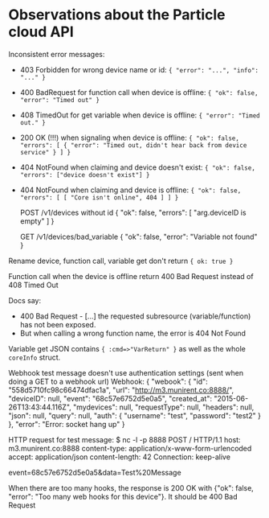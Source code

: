 # Observations about the Particle cloud API

Inconsistent error messages:
  - 403 Forbidden for wrong device name or id: `{ "error": "...", "info": "..." }`
  - 400 BadRequest for function call when device is offline: `{ "ok": false, "error": "Timed out" }`
  - 408 TimedOut for get variable when device is offline: `{ "error": "Timed out." }`
  - 200 OK (!!!) when signaling when device is offline: `{ "ok": false, "errors": [ { "error": "Timed out, didn't hear back from device service" } ] }`
  - 404 NotFound when claiming and device doesn't exist: `{ "ok": false, "errors": ["device doesn't exist"] }`
  - 404 NotFound when claiming and device is offline: `{ "ok": false, "errors": [ [ "Core isn't online", 404 ] ] }`

    POST /v1/devices without id
    {
      "ok": false,
      "errors": [
        "arg.deviceID is empty"
      ]
    }
    
    GET /v1/devices/bad_variable
    {
      "ok": false,
      "error": "Variable not found"
    }

Rename device, function call, variable get don't return `{ ok: true }`

Function call when the device is offline return 400 Bad Request instead
of 408 Timed Out

Docs say: 
  - 400 Bad Request - [...] the requested subresource (variable/function) has not been exposed.
  - But when calling a wrong function name, the error is 404 Not Found


Variable get JSON contains `{ :cmd=>"VarReturn" }` as well as the whole `coreInfo` struct.

Webhook test message doesn't use authentication settings (sent when doing a GET to a webhook url)
Webhook:
{
  "webook": {
    "id": "558d5710fc98c66474dfac1a",
    "url": "http://m3.munirent.co:8888/",
    "deviceID": null,
    "event": "68c57e6752d5e0a5",
    "created_at": "2015-06-26T13:43:44.116Z",
    "mydevices": null,
    "requestType": null,
    "headers": null,
    "json": null,
    "query": null,
    "auth": {
      "username": "test",
      "password": "test2"
    }
  },
  "error": "Error: socket hang up"
}

HTTP request for test message:
$ nc -l -p 8888
POST / HTTP/1.1
host: m3.munirent.co:8888
content-type: application/x-www-form-urlencoded
accept: application/json
content-length: 42
Connection: keep-alive

event=68c57e6752d5e0a5&data=Test%20Message


When there are too many hooks, the response is 200 OK with {"ok": false, "error": "Too many web hooks for this device"}. It should be 400 Bad Request
